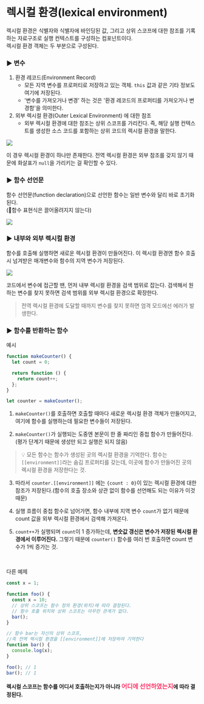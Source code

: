 # 렉시컬 환경(lexical environment)

렉시컬 환경은 식별자와 식별자에 바인딩된 값, 그리고 상위 스코프에 대한 참조를 기록하는 자료구조로 실행 컨텍스트를 구성하는 컴포넌트이다. <br/>
렉시컬 환경 객체는 두 부분으로 구성된다.

### ▶ 변수

1. 환경 레코드(Environment Record)
   - 모든 지역 변수를 프로퍼티로 저장하고 있는 객체. `this` 값과 같은 기타 정보도 여기에 저장된다.
   - '변수를 가져오거나 변경' 하는 것은 '환경 레코드의 프로퍼티를 가져오거나 변경함'을 의미한다.
2. 외부 렉시컬 환경(Outer Lexical Environment) 에 대한 참조
   - 외부 렉시컬 환경에 대한 참조는 상위 스코프를 가리킨다. 즉, 해당 실행 컨텍스트를 생성한 소스 코드를 포함하는 상위 코드의 렉시컬 환경을 말한다.

![](https://velog.velcdn.com/images/chaehe_3210/post/ff7ae58a-554e-4222-90a0-885d9b88c649/image.png)

이 경우 렉시컬 환경이 하나만 존재한다. 전역 렉시컬 환경은 외부 참조를 갖지 않기 때문에 화살표가 `null`을 가리키는 걸 확인할 수 있다.

### ▶ 함수 선언문

함수 선언문(function declaration)으로 선언한 함수는 일반 변수와 달리 바로 초기화 된다.<br/>
(🔔함수 표현식은 끌어올려지지 않는다)

![](https://velog.velcdn.com/images/chaehe_3210/post/e34c084e-e88c-4ff9-a98d-9ce1e2672056/image.png)

### ▶ 내부와 외부 렉시컬 환경

함수를 호출해 실행하면 새로운 렉시컬 환경이 만들어진다. 이 렉시컬 환경엔 함수 호출 시 넘겨받은 매개변수와 함수의 지역 변수가 저장된다.

![](https://velog.velcdn.com/images/chaehe_3210/post/4a6b1df9-0051-4b38-8b0a-7dccb997ec58/image.png)

코드에서 변수에 접근할 땐, 먼저 내부 렉시컬 환경을 검색 범위로 잡는다. 검색해서 원하는 변수를 찾지 못하면 검색 범위를 외부 렉시컬 환경으로 확장한다.

> 전역 렉시컬 환경에 도달할 때까지 변수를 찾지 못하면 엄격 모드에선 에러가 발생한다.

### ▶ 함수를 반환하는 함수

예시

```js
function makeCounter() {
  let count = 0;

  return function () {
    return count++;
  };
}

let counter = makeCounter();
```

1. `makeCounter()`를 호출하면 호출할 때마다 새로운 렉시컬 환경 객체가 만들어지고, 여기에 함수를 실행하는데 필요한 변수들이 저장된다.

2. `makeCounter()`가 실행되는 도중엔 본문이 한 줄 짜리인 중첩 함수가 만들어진다.(평가 단계기 때문에 생성만 되고 실행은 되지 않음)

> 💡 모든 함수는 함수가 생성된 곳의 렉시컬 환경을 기억한다. 함수는 `[[environment]]`라는 숨김 프로퍼티를 갖는데, 이곳에 함수가 만들어진 곳의 렉시컬 환경을 저장한다는 것.

3. 따라서 `counter.[[environment]]` 에는 `{count : 0}`이 있는 렉시컬 환경에 대한 참조가 저장된다.(함수의 호출 장소와 상관 없이 함수를 선언해도 되는 이유가 이것 때문)

4. 실행 흐름이 중첩 함수로 넘어가면, 함수 내부에 지역 변수 `count`가 없기 때문에 count 값을 외부 렉시컬 환경에서 검색해 가져온다.

5. `count++`가 실행되며 `count`이 1 증가하는데, **변숫값 갱신은 변수가 저장된 렉시컬 환경에서 이루어진다.** 그렇기 때문에 `counter()` 함수를 여러 번 호출하면 count 변수가 1씩 증가는 것.

<br/>

다른 예제

```js
const x = 1;

function foo() {
  const x = 10;
  // 상위 스코프는 함수 정의 환경(위치)에 따라 결정된다.
  // 함수 호출 위치와 상위 스코프는 아무런 관계가 없다.
  bar();
}

// 함수 bar는 자신의 상위 스코프,
//즉 전역 렉시컬 환경을 [[environment]]에 저장하여 기억한다
function bar() {
  console.log(x);
}

foo(); // 1
bar(); // 1
```

**렉시컬 스코프는 함수를 어디서 호출하는지가 아니라 <span style = "font-size : 16px; color: rgb(255, 54, 104)">어디에 선언하였는지</span>에 따라 결정된다.**
